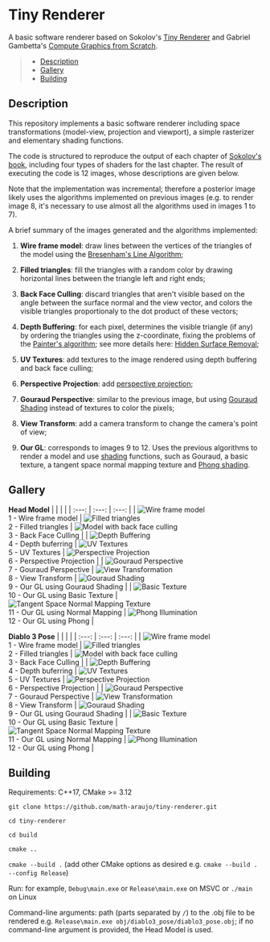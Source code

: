 # Tiny Renderer

A basic software renderer based on Sokolov's [Tiny Renderer](https://github.com/ssloy/tinyrenderer) and Gabriel Gambetta's [Compute Graphics from Scratch](https://www.gabrielgambetta.com/computer-graphics-from-scratch/).

> - [Description](#Description)
> - [Gallery](#Gallery)
> - [Building](#Building)

<!-- -->
## Description
This repository implements a basic software renderer including space transformations (model-view, projection and viewport), a simple rasterizer and elementary shading functions.

The code is structured to reproduce the output of each chapter of [Sokolov's book](https://github.com/ssloy/tinyrenderer), including
four types of shaders for the last chapter. The result of executing the code is 12 images, whose descriptions are given below.

Note that the implementation was incremental; therefore a posterior image likely uses the algorithms implemented on previous images (e.g. to render image 8, it's necessary to use almost all the algorithms used in images 1 to 7).


A brief summary of the images generated and the algorithms implemented:


1. __Wire frame model__: draw lines between the vertices of the triangles of the model using the [Bresenham's Line Algorithm](https://en.wikipedia.org/wiki/Bresenham%27s_line_algorithm);

2. __Filled triangles__: fill the triangles with a random color by drawing horizontal lines between the triangle left and right ends;

3. __Back Face Culling__: discard triangles that aren't visible based on the angle between the surface normal and the view vector, and colors the visible triangles proportionaly to the dot product of these vectors;

4. __Depth Buffering__: for each pixel, determines the visible triangle (if any) by ordering the triangles using the z-coordinate, fixing the problems of the [Painter's algorithm](https://en.wikipedia.org/wiki/Painter%27s_algorithm); see more details here: [Hidden Surface Removal](https://www.gabrielgambetta.com/computer-graphics-from-scratch/12-hidden-surface-removal.html);

5. __UV Textures__: add textures to the image rendered using depth buffering and back face culling;

6. __Perspective Projection__: add [perspective projection](https://www.gabrielgambetta.com/computer-graphics-from-scratch/09-perspective-projection.html);

7. __Gouraud Perspective__: similar to the previous image, but using [Gouraud Shading](https://en.wikipedia.org/wiki/Gouraud_shading) instead of textures to color the pixels;

8. __View Transform__: add a camera transform to change the camera's point of view;

9. __Our GL__: corresponds to images 9 to 12. Uses the previous algorithms to render a model and use [shading](https://www.gabrielgambetta.com/computer-graphics-from-scratch/13-shading.html) functions, such as Gouraud, a basic texture, a tangent space normal mapping texture and [Phong shading](https://en.wikipedia.org/wiki/Phong_shading).

<!-- -->
## Gallery

**Head Model**
| | | |
| :---: | :---: | :---: |
| ![Wire frame model](images/african_head/5.line_face_model.png?raw=True) <br/> 1 - Wire frame model | ![Filled triangles](images/african_head/7.random_colored.png?raw=True) <br/> 2 - Filled triangles | ![Model with back face culling](images/african_head/8.back_face_culling.png?raw=True) <br/> 3 - Back Face Culling |
| ![Depth Buffering](images/african_head/9.depth_buffer.png?raw=True) <br/> 4 - Depth buferring | ![UV Textures](images/african_head/10.texture_depth_buffer.png?raw=True) <br/> 5 - UV Textures | ![Perspective Projection](images/african_head/11.perspective_projection.png?raw=True) <br/> 6 - Perspective Projection |
| ![Gouraud Perspective](images/african_head/12.perspective_gouraud_shading.png?raw=True) <br/> 7 - Gouraud Perspective | ![View Transformation](images/african_head/13.look_at.png?raw=True) <br/> 8 - View Transform | ![Gouraud Shading](images/african_head/14.our_gl_gouraud.png?raw=True) <br/> 9 - Our GL using Gouraud Shading | 
| ![Basic Texture](images/african_head/15.our_gl_basic_texture.png?raw=True) <br/> 10 - Our GL using Basic Texture | ![Tangent Space Normal Mapping Texture](images/african_head/16.our_gl_normal_mapping.png?raw=True) <br/> 11 - Our GL using Normal Mapping | ![Phong Illumination](images/african_head/17.our_gl_phong.png?raw=True) <br/> 12 - Our GL using Phong |



**Diablo 3 Pose**
| | | |
| :---: | :---: | :---: |
| ![Wire frame model](images/diablo3/1.diablo3_pose_wire_mesh.png?raw=True) <br/> 1 - Wire frame model | ![Filled triangles](images/diablo3/2.diablo3_pose_colored_filled_triangle.png?raw=True) <br/> 2 - Filled triangles | ![Model with back face culling](images/diablo3/3.diablo3_pose_back_face_culling.png?raw=True) <br/> 3 - Back Face Culling |
| ![Depth Buffering](images/diablo3/4.diablo3_pose_depth_buffer.png?raw=True) <br/> 4 - Depth buferring | ![UV Textures](images/diablo3/5.diablo3_pose_texture_depth_buffer.png?raw=True) <br/> 5 - UV Textures | ![Perspective Projection](images/diablo3/6.diablo3_pose_projective_perspective.png?raw=True) <br/> 6 - Perspective Projection |
| ![Gouraud Perspective](images/diablo3/7.diablo3_pose_perspective_gouraud_shading.png?raw=True) <br/> 7 - Gouraud Perspective | ![View Transformation](images/diablo3/8.diablo3_pose_look_at.png?raw=True) <br/> 8 - View Transform | ![Gouraud Shading](images/diablo3/9.diablo3_pose_our_gl_gouraud.png?raw=True) <br/> 9 - Our GL using Gouraud Shading | 
| ![Basic Texture](images/diablo3/9.diablo3_pose_our_gl_basic_texture.png?raw=True) <br/> 10 - Our GL using Basic Texture | ![Tangent Space Normal Mapping Texture](images/diablo3/9.diablo3_pose_our_gl_normal_mapping.png?raw=True) <br/> 11 - Our GL using Normal Mapping | ![Phong Illumination](images/diablo3/9.diablo3_pose_our_gl_phong.png?raw=True) <br/> 12 - Our GL using Phong |

<!-- -->
## Building

Requirements: C++17, CMake >= 3.12

`git clone https://github.com/math-araujo/tiny-renderer.git`

`cd tiny-renderer`

`cd build`

`cmake ..`

`cmake --build .` (add other CMake options as desired e.g. `cmake --build . --config Release`)

Run: for example, `Debug\main.exe` or `Release\main.exe` on MSVC or `./main` on Linux

Command-line arguments: path (parts separated by `/`) to the .obj file to be rendered e.g. `Release\main.exe obj/diablo3_pose/diablo3_pose.obj`; if no command-line argument is provided, the Head Model is used.
